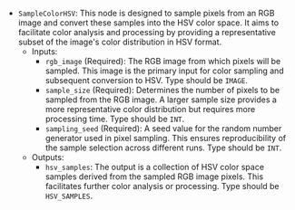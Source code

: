- `SampleColorHSV`: This node is designed to sample pixels from an RGB image and convert these samples into the HSV color space. It aims to facilitate color analysis and processing by providing a representative subset of the image's color distribution in HSV format.
    - Inputs:
        - `rgb_image` (Required): The RGB image from which pixels will be sampled. This image is the primary input for color sampling and subsequent conversion to HSV. Type should be `IMAGE`.
        - `sample_size` (Required): Determines the number of pixels to be sampled from the RGB image. A larger sample size provides a more representative color distribution but requires more processing time. Type should be `INT`.
        - `sampling_seed` (Required): A seed value for the random number generator used in pixel sampling. This ensures reproducibility of the sample selection across different runs. Type should be `INT`.
    - Outputs:
        - `hsv_samples`: The output is a collection of HSV color space samples derived from the sampled RGB image pixels. This facilitates further color analysis or processing. Type should be `HSV_SAMPLES`.
